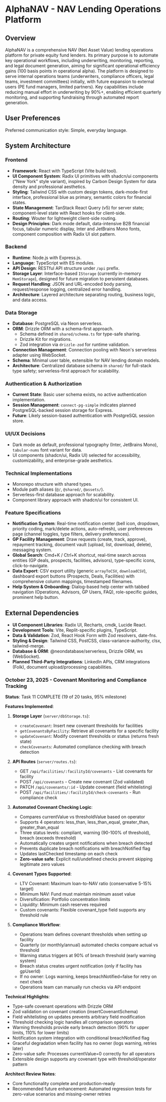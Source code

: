 # AlphaNAV - NAV Lending Operations Platform

## Overview
AlphaNAV is a comprehensive NAV (Net Asset Value) lending operations platform for private equity fund lenders. Its primary purpose is to automate key operational workflows, including underwriting, monitoring, reporting, and legal document generation, aiming for significant operational efficiency gains (100 basis points in operational alpha). The platform is designed to serve internal operations teams (underwriters, compliance officers, legal teams, investment committees) initially, with future expansion to external users (PE fund managers, limited partners). Key capabilities include reducing manual effort in underwriting by 90%+, enabling efficient quarterly monitoring, and supporting fundraising through automated report generation.

## User Preferences
Preferred communication style: Simple, everyday language.

## System Architecture

### Frontend
- **Framework**: React with TypeScript (Vite build tool).
- **UI Component System**: Radix UI primitives with shadcn/ui components ("New York" style variant), inspired by Carbon Design System for data density and professional aesthetics.
- **Styling**: Tailwind CSS with custom design tokens, dark-mode-first interface, professional blue as primary, semantic colors for financial states.
- **State Management**: TanStack React Query (v5) for server state; component-level state with React hooks for client-side.
- **Routing**: Wouter for lightweight client-side routing.
- **Design Principles**: Dark mode default, data-intensive B2B financial focus, tabular numeric display, Inter and JetBrains Mono fonts, component composition with Radix UI slot pattern.

### Backend
- **Runtime**: Node.js with Express.js.
- **Language**: TypeScript with ES modules.
- **API Design**: RESTful API structure under `/api` prefix.
- **Storage Layer**: Interface-based `IStorage` (currently in-memory `MemStorage`), designed for future migration to persistent databases.
- **Request Handling**: JSON and URL-encoded body parsing, request/response logging, centralized error handling.
- **Architecture**: Layered architecture separating routing, business logic, and data access.

### Data Storage
- **Database**: PostgreSQL via Neon serverless.
- **ORM**: Drizzle ORM with a schema-first approach.
    - Schema defined in `shared/schema.ts` for type-safe sharing.
    - Drizzle Kit for migrations.
    - Zod integration via `drizzle-zod` for runtime validation.
- **Connection Management**: Connection pooling with Neon's serverless adapter using WebSocket.
- **Schema**: Minimal user table, extensible for NAV lending domain models.
- **Architecture**: Centralized database schema in `shared/` for full-stack type safety; serverless-first approach for scalability.

### Authentication & Authorization
- **Current State**: Basic user schema exists, no active authentication implementation.
- **Session Management**: `connect-pg-simple` indicates planned PostgreSQL-backed session storage for Express.
- **Future**: Likely session-based authentication with PostgreSQL session store.

### UI/UX Decisions
- Dark mode as default, professional typography (Inter, JetBrains Mono), `tabular-nums` font variant for data.
- UI components (shadcn/ui, Radix UI) selected for accessibility, customizability, and enterprise-grade aesthetics.

### Technical Implementations
- Monorepo structure with shared types.
- Module path aliases (`@/`, `@shared/`, `@assets/`).
- Serverless-first database approach for scalability.
- Component library approach with shadcn/ui for consistent UI.

### Feature Specifications
- **Notification System**: Real-time notification center (bell icon, dropdown, priority coding, mark/delete actions, auto-refresh), user preferences page (channel toggles, type filters, delivery preferences).
- **GP Facility Management**: Draw requests (create, track, approve), repayment tracking, document vault (upload, list, download, delete), messaging system.
- **Global Search**: Cmd+K / Ctrl+K shortcut, real-time search across entities (GP deals, prospects, facilities, advisors), type-specific icons, click-to-navigate.
- **Data Export**: CSV export utility (generic `arrayToCSV`, `downloadCSV`), dashboard export buttons (Prospects, Deals, Facilities) with comprehensive column mappings, timestamped filenames.
- **Help System & Onboarding**: Dialog-based help center with tabbed navigation (Operations, Advisors, GP Users, FAQ), role-specific guides, prominent help button.

## External Dependencies

- **UI Component Libraries**: Radix UI, Recharts, cmdk, Lucide React.
- **Development Tools**: Vite, Replit-specific plugins, TypeScript.
- **Data & Validation**: Zod, React Hook Form with Zod resolvers, date-fns.
- **Styling & Design**: Tailwind CSS, PostCSS, class-variance-authority, clsx, tailwind-merge.
- **Database & ORM**: @neondatabase/serverless, Drizzle ORM, ws (WebSocket).
- **Planned Third-Party Integrations**: LinkedIn APIs, CRM integrations (Folk), document upload/processing capabilities.
### October 23, 2025 - Covenant Monitoring and Compliance Tracking
**Status**: Task 11 COMPLETE (19 of 20 tasks, 95% milestone)

**Features Implemented**:
1. **Storage Layer** (`server/dbStorage.ts`):
   - `createCovenant`: Insert new covenant thresholds for facilities
   - `getCovenantsByFacility`: Retrieve all covenants for a specific facility
   - `updateCovenant`: Modify covenant thresholds or status (returns fresh state)
   - `checkCovenants`: Automated compliance checking with breach detection

2. **API Routes** (`server/routes.ts`):
   - GET `/api/facilities/:facilityId/covenants` - List covenants for facility
   - POST `/api/covenants` - Create new covenant (Zod validated)
   - PATCH `/api/covenants/:id` - Update covenant (field whitelisting)
   - POST `/api/facilities/:facilityId/check-covenants` - Run compliance check

3. **Automated Covenant Checking Logic**:
   - Compares currentValue vs thresholdValue based on operator
   - Supports 4 operators: less_than, less_than_equal, greater_than, greater_than_equal
   - Three status levels: compliant, warning (90-100% of threshold), breach (exceeds threshold)
   - Automatically creates urgent notifications when breach detected
   - Prevents duplicate breach notifications with breachNotified flag
   - Updates lastChecked timestamp on each check
   - **Zero-value safe**: Explicit null/undefined checks prevent skipping legitimate zero values

4. **Covenant Types Supported**:
   - LTV Covenant: Maximum loan-to-NAV ratio (conservative 5-15% target)
   - Minimum NAV: Fund must maintain minimum asset value
   - Diversification: Portfolio concentration limits
   - Liquidity: Minimum cash reserves required
   - Custom covenants: Flexible covenant_type field supports any threshold rule

5. **Compliance Workflow**:
   - Operations team defines covenant thresholds when setting up facility
   - Quarterly (or monthly/annual) automated checks compare actual vs threshold
   - Warning status triggers at 90% of breach threshold (early warning system)
   - Breach status creates urgent notification (only if facility has gpUserId)
   - If no owner: Logs warning, keeps breachNotified=false for retry on next check
   - Operations team can manually run checks via API endpoint

**Technical Highlights**:
- Type-safe covenant operations with Drizzle ORM
- Zod validation on covenant creation (insertCovenantSchema)
- Field whitelisting on updates prevents arbitrary field modification
- Threshold checking logic handles all comparison operators
- Warning thresholds provide early breach detection (90% for upper limits, 110% for lower limits)
- Notification system integration with conditional breachNotified flag
- Graceful degradation when facility has no owner (logs warning, retries later)
- Zero-value safe: Processes currentValue=0 correctly for all operators
- Extensible design supports any covenant type with threshold/operator pattern

**Architect Review Notes**:
- Core functionality complete and production-ready
- Recommended future enhancement: Automated regression tests for zero-value scenarios and missing-owner retries
